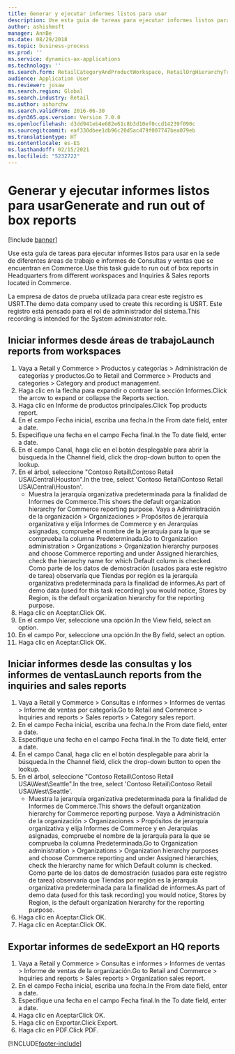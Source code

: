 ```yaml
---
title: Generar y ejecutar informes listos para usar
description: Use esta guía de tareas para ejecutar informes listos para usar en la sede de diferentes áreas de trabajo e informes de Consultas y ventas que se encuentran en Commerce.
author: ashishmsft
manager: AnnBe
ms.date: 08/29/2018
ms.topic: business-process
ms.prod: ''
ms.service: dynamics-ax-applications
ms.technology: ''
ms.search.form: RetailCategoryAndProductWorkspace, RetailOrgHierarchyTreeLookup, SrsReportViewerForm
audience: Application User
ms.reviewer: josaw
ms.search.region: Global
ms.search.industry: Retail
ms.author: asharchw
ms.search.validFrom: 2016-06-30
ms.dyn365.ops.version: Version 7.0.0
ms.openlocfilehash: d3dd941eb4e682e61c8b3d10ef0ccd14239f090c
ms.sourcegitcommit: eaf330dbee1db96c20d5ac479f007747bea079eb
ms.translationtype: HT
ms.contentlocale: es-ES
ms.lasthandoff: 02/15/2021
ms.locfileid: "5232722"
---
```

# <a name="generate-and-run-out-of-box-reports"></a><span data-ttu-id="703b8-103">Generar y ejecutar informes listos para usar</span><span class="sxs-lookup"><span data-stu-id="703b8-103">Generate and run out of box reports</span></span>

[!include [banner](../includes/banner.md)]

<span data-ttu-id="703b8-104">Use esta guía de tareas para ejecutar informes listos para usar en la sede de diferentes áreas de trabajo e informes de Consultas y ventas que se encuentran en Commerce.</span><span class="sxs-lookup"><span data-stu-id="703b8-104">Use this task guide to run out of box reports in Headquarters from different workspaces and Inquiries & Sales reports located in Commerce.</span></span>

<span data-ttu-id="703b8-105">La empresa de datos de prueba utilizada para crear este registro es USRT.</span><span class="sxs-lookup"><span data-stu-id="703b8-105">The demo data company used to create this recording is USRT.</span></span> <span data-ttu-id="703b8-106">Este registro está pensado para el rol de administrador del sistema.</span><span class="sxs-lookup"><span data-stu-id="703b8-106">This recording is intended for the System administrator role.</span></span>

## <a name="launch-reports-from-workspaces"></a><span data-ttu-id="703b8-107">Iniciar informes desde áreas de trabajo</span><span class="sxs-lookup"><span data-stu-id="703b8-107">Launch reports from workspaces</span></span>
1. <span data-ttu-id="703b8-108">Vaya a Retail y Commerce > Productos y categorías > Administración de categorías y productos.</span><span class="sxs-lookup"><span data-stu-id="703b8-108">Go to Retail and Commerce > Products and categories > Category and product management.</span></span>
2. <span data-ttu-id="703b8-109">Haga clic en la flecha para expandir o contraer la sección Informes.</span><span class="sxs-lookup"><span data-stu-id="703b8-109">Click the arrow to expand or collapse the Reports section.</span></span>
3. <span data-ttu-id="703b8-110">Haga clic en Informe de productos principales.</span><span class="sxs-lookup"><span data-stu-id="703b8-110">Click Top products report.</span></span>
4. <span data-ttu-id="703b8-111">En el campo Fecha inicial, escriba una fecha.</span><span class="sxs-lookup"><span data-stu-id="703b8-111">In the From date field, enter a date.</span></span>
5. <span data-ttu-id="703b8-112">Especifique una fecha en el campo Fecha final.</span><span class="sxs-lookup"><span data-stu-id="703b8-112">In the To date field, enter a date.</span></span>
6. <span data-ttu-id="703b8-113">En el campo Canal, haga clic en el botón desplegable para abrir la búsqueda.</span><span class="sxs-lookup"><span data-stu-id="703b8-113">In the Channel field, click the drop-down button to open the lookup.</span></span>
7. <span data-ttu-id="703b8-114">En el árbol, seleccione "Contoso Retail\Contoso Retail USA\Central\Houston".</span><span class="sxs-lookup"><span data-stu-id="703b8-114">In the tree, select 'Contoso Retail\Contoso Retail USA\Central\Houston'.</span></span>
    * <span data-ttu-id="703b8-115">Muestra la jerarquía organizativa predeterminada para la finalidad de Informes de Commerce.</span><span class="sxs-lookup"><span data-stu-id="703b8-115">This shows the default organization hierarchy for Commerce reporting purpose.</span></span>   <span data-ttu-id="703b8-116">Vaya a Administración de la organización > Organizaciones > Propósitos de jerarquía organizativa y elija Informes de Commerce y en Jerarquías asignadas, compruebe el nombre de la jerarquía para la que se comprueba la columna Predeterminada.</span><span class="sxs-lookup"><span data-stu-id="703b8-116">Go to Organization administration > Organizations > Organization hierarchy purposes and choose Commerce reporting and under Assigned hierarchies, check the hierarchy name for which Default column is checked.</span></span> <span data-ttu-id="703b8-117">Como parte de los datos de demostración (usados para este registro de tarea) observaría que Tiendas por región es la jerarquía organizativa predeterminada para la finalidad de informes.</span><span class="sxs-lookup"><span data-stu-id="703b8-117">As part of demo data (used for this task recording) you would notice, Stores by Region, is the default organization hierarchy for the reporting purpose.</span></span>     
8. <span data-ttu-id="703b8-118">Haga clic en Aceptar.</span><span class="sxs-lookup"><span data-stu-id="703b8-118">Click OK.</span></span>
9. <span data-ttu-id="703b8-119">En el campo Ver, seleccione una opción.</span><span class="sxs-lookup"><span data-stu-id="703b8-119">In the View field, select an option.</span></span>
10. <span data-ttu-id="703b8-120">En el campo Por, seleccione una opción.</span><span class="sxs-lookup"><span data-stu-id="703b8-120">In the By field, select an option.</span></span>
11. <span data-ttu-id="703b8-121">Haga clic en Aceptar.</span><span class="sxs-lookup"><span data-stu-id="703b8-121">Click OK.</span></span>

## <a name="launch-reports-from-the-inquiries-and-sales-reports"></a><span data-ttu-id="703b8-122">Iniciar informes desde las consultas y los informes de ventas</span><span class="sxs-lookup"><span data-stu-id="703b8-122">Launch reports from the inquiries and sales reports</span></span>
1. <span data-ttu-id="703b8-123">Vaya a Retail y Commerce > Consultas e informes > Informes de ventas > Informe de ventas por categoría.</span><span class="sxs-lookup"><span data-stu-id="703b8-123">Go to Retail and Commerce > Inquiries and reports > Sales reports > Category sales report.</span></span>
2. <span data-ttu-id="703b8-124">En el campo Fecha inicial, escriba una fecha.</span><span class="sxs-lookup"><span data-stu-id="703b8-124">In the From date field, enter a date.</span></span>
3. <span data-ttu-id="703b8-125">Especifique una fecha en el campo Fecha final.</span><span class="sxs-lookup"><span data-stu-id="703b8-125">In the To date field, enter a date.</span></span>
4. <span data-ttu-id="703b8-126">En el campo Canal, haga clic en el botón desplegable para abrir la búsqueda.</span><span class="sxs-lookup"><span data-stu-id="703b8-126">In the Channel field, click the drop-down button to open the lookup.</span></span>
5. <span data-ttu-id="703b8-127">En el árbol, seleccione "Contoso Retail\Contoso Retail USA\West\Seattle".</span><span class="sxs-lookup"><span data-stu-id="703b8-127">In the tree, select 'Contoso Retail\Contoso Retail USA\West\Seattle'.</span></span>
    * <span data-ttu-id="703b8-128">Muestra la jerarquía organizativa predeterminada para la finalidad de Informes de Commerce.</span><span class="sxs-lookup"><span data-stu-id="703b8-128">This shows the default organization hierarchy for Commerce reporting purpose.</span></span> <span data-ttu-id="703b8-129">Vaya a Administración de la organización > Organizaciones > Propósitos de jerarquía organizativa y elija Informes de Commerce y en Jerarquías asignadas, compruebe el nombre de la jerarquía para la que se comprueba la columna Predeterminada.</span><span class="sxs-lookup"><span data-stu-id="703b8-129">Go to Organization administration > Organizations > Organization hierarchy purposes and choose Commerce reporting and under Assigned hierarchies, check the hierarchy name for which Default column is checked.</span></span> <span data-ttu-id="703b8-130">Como parte de los datos de demostración (usados para este registro de tarea) observaría que Tiendas por región es la jerarquía organizativa predeterminada para la finalidad de informes.</span><span class="sxs-lookup"><span data-stu-id="703b8-130">As part of demo data (used for this task recording) you would notice, Stores by Region, is the default organization hierarchy for the reporting purpose.</span></span>     
6. <span data-ttu-id="703b8-131">Haga clic en Aceptar.</span><span class="sxs-lookup"><span data-stu-id="703b8-131">Click OK.</span></span>
7. <span data-ttu-id="703b8-132">Haga clic en Aceptar.</span><span class="sxs-lookup"><span data-stu-id="703b8-132">Click OK.</span></span>

## <a name="export-an-hq-reports"></a><span data-ttu-id="703b8-133">Exportar informes de sede</span><span class="sxs-lookup"><span data-stu-id="703b8-133">Export an HQ reports</span></span>
1. <span data-ttu-id="703b8-134">Vaya a Retail y Commerce > Consultas e informes > Informes de ventas > Informe de ventas de la organización.</span><span class="sxs-lookup"><span data-stu-id="703b8-134">Go to Retail and Commerce > Inquiries and reports > Sales reports > Organization sales report.</span></span>
2. <span data-ttu-id="703b8-135">En el campo Fecha inicial, escriba una fecha.</span><span class="sxs-lookup"><span data-stu-id="703b8-135">In the From date field, enter a date.</span></span>
3. <span data-ttu-id="703b8-136">Especifique una fecha en el campo Fecha final.</span><span class="sxs-lookup"><span data-stu-id="703b8-136">In the To date field, enter a date.</span></span>
4. <span data-ttu-id="703b8-137">Haga clic en Aceptar</span><span class="sxs-lookup"><span data-stu-id="703b8-137">Click OK.</span></span>
5. <span data-ttu-id="703b8-138">Haga clic en Exportar.</span><span class="sxs-lookup"><span data-stu-id="703b8-138">Click Export.</span></span>
6. <span data-ttu-id="703b8-139">Haga clic en PDF.</span><span class="sxs-lookup"><span data-stu-id="703b8-139">Click PDF.</span></span>



[!INCLUDE[footer-include](../../includes/footer-banner.md)]